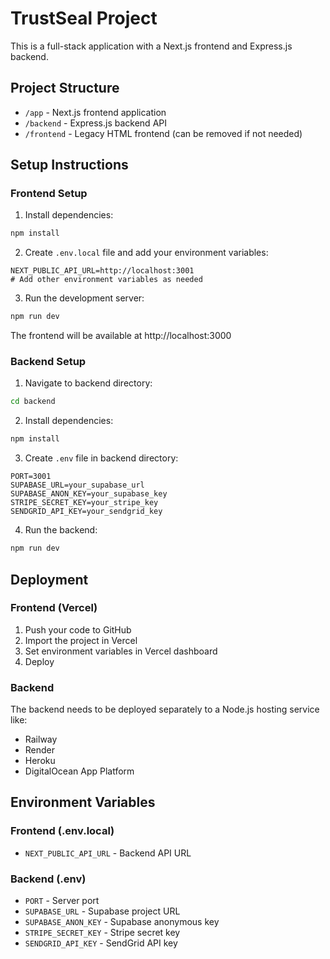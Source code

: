 # TrustSeal Project

This is a full-stack application with a Next.js frontend and Express.js backend.

## Project Structure

- `/app` - Next.js frontend application
- `/backend` - Express.js backend API
- `/frontend` - Legacy HTML frontend (can be removed if not needed)

## Setup Instructions

### Frontend Setup

1. Install dependencies:
```bash
npm install
```

2. Create `.env.local` file and add your environment variables:
```
NEXT_PUBLIC_API_URL=http://localhost:3001
# Add other environment variables as needed
```

3. Run the development server:
```bash
npm run dev
```

The frontend will be available at http://localhost:3000

### Backend Setup

1. Navigate to backend directory:
```bash
cd backend
```

2. Install dependencies:
```bash
npm install
```

3. Create `.env` file in backend directory:
```
PORT=3001
SUPABASE_URL=your_supabase_url
SUPABASE_ANON_KEY=your_supabase_key
STRIPE_SECRET_KEY=your_stripe_key
SENDGRID_API_KEY=your_sendgrid_key
```

4. Run the backend:
```bash
npm run dev
```

## Deployment

### Frontend (Vercel)

1. Push your code to GitHub
2. Import the project in Vercel
3. Set environment variables in Vercel dashboard
4. Deploy

### Backend

The backend needs to be deployed separately to a Node.js hosting service like:
- Railway
- Render
- Heroku
- DigitalOcean App Platform

## Environment Variables

### Frontend (.env.local)
- `NEXT_PUBLIC_API_URL` - Backend API URL

### Backend (.env)
- `PORT` - Server port
- `SUPABASE_URL` - Supabase project URL
- `SUPABASE_ANON_KEY` - Supabase anonymous key
- `STRIPE_SECRET_KEY` - Stripe secret key
- `SENDGRID_API_KEY` - SendGrid API key